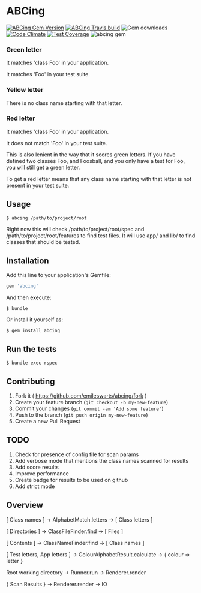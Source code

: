 # ABCing

[![ABCing Gem Version](https://badge.fury.io/rb/abcing.svg)](http://badge.fury.io/rb/abcing)
[![ABCing Travis build](https://api.travis-ci.org/emileswarts/abcing.svg)](https://travis-ci.org/emileswarts/ABCing.svg)
![Gem downloads](http://ruby-gem-downloads-badge.herokuapp.com/abcing/0.0.2?type=total&color=brightgreen)
[![Code Climate](https://codeclimate.com/github/emileswarts/ABCing/badges/gpa.svg)](https://codeclimate.com/github/emileswarts/ABCing)
[![Test Coverage](https://codeclimate.com/github/emileswarts/ABCing/badges/coverage.svg)](https://codeclimate.com/github/emileswarts/ABCing)
![abcing gem](https://s3-eu-west-1.amazonaws.com/abcing/coverage.png)

### Green letter
It matches 'class Foo' in your application.

It matches 'Foo' in your test suite.

### Yellow letter
There is no class name starting with that letter.

### Red letter
It matches 'class Foo' in your application.

It does not match 'Foo' in your test suite.

This is also lenient in the way that it scores green letters.
If you have defined two classes Foo, and Foosball, and you only have a test for Foo, you will still get a green letter.

To get a red letter means that any class name starting with that letter is not present in your test suite.

## Usage

    $ abcing /path/to/project/root

Right now this will check /path/to/project/root/spec and /path/to/project/root/features to find test files.
It will use app/ and lib/ to find classes that should be tested.

## Installation

Add this line to your application's Gemfile:

```ruby
gem 'abcing'
```

And then execute:

    $ bundle

Or install it yourself as:

    $ gem install abcing

## Run the tests

    $ bundle exec rspec

## Contributing

1. Fork it ( https://github.com/emileswarts/abcing/fork )
2. Create your feature branch (`git checkout -b my-new-feature`)
3. Commit your changes (`git commit -am 'Add some feature'`)
4. Push to the branch (`git push origin my-new-feature`)
5. Create a new Pull Request

## TODO

1. Check for presence of config file for scan params
2. Add verbose mode that mentions the class names scanned for results
3. Add score results
4. Improve performance
5. Create badge for results to be used on github
6. Add strict mode

## Overview

[ Class names ] -> AlphabetMatch.letters -> [ Class letters ]

[ Directories ] -> ClassFileFinder.find -> [ Files ]

[ Contents ] -> ClassNameFinder.find -> [ Class names ]

[ Test letters, App letters ] -> ColourAlphabetResult.calculate -> { colour => letter }

Root working directory -> Runner.run -> Renderer.render

{ Scan Results } -> Renderer.render -> IO


